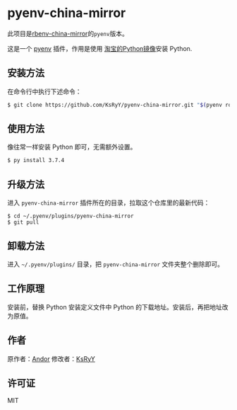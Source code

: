 # pyenv-china-mirror

此项目是[rbenv-china-mirror](https://github.com/AndorChen/rbenv-china-mirror)的`pyenv`版本。

这是一个 [pyenv](https://github.com/pyenv/pyenv) 插件，作用是使用 [淘宝的Python镜像](https://npm.taobao.org/mirrors/python/)安装 Python.

## 安装方法

在命令行中执行下述命令：

```sh
$ git clone https://github.com/KsRyY/pyenv-china-mirror.git "$(pyenv root)"/plugins/pyenv-china-mirror
```

## 使用方法

像往常一样安装 Python 即可，无需额外设置。

```sh
$ py install 3.7.4
```

## 升级方法

进入 `pyenv-china-mirror` 插件所在的目录，拉取这个仓库里的最新代码：

```
$ cd ~/.pyenv/plugins/pyenv-china-mirror
$ git pull
```

## 卸载方法

进入 `~/.pyenv/plugins/` 目录，把 `pyenv-china-mirror` 文件夹整个删除即可。

## 工作原理

安装前，替换 Python 安装定义文件中 Python 的下载地址。安装后，再把地址改为原值。

## 作者

原作者：[Andor](http://about.ac)
修改者：[KsRyY](https://konomo.now.sh)

## 许可证

MIT
